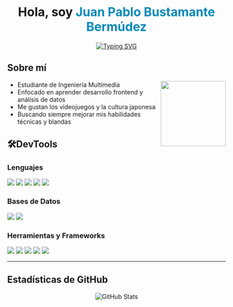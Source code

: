 <h1 align="center">
  Hola, soy <span style="color:#0089ba;">Juan Pablo Bustamante Bermúdez</span>
</h1>

<p align="center">
<a href="https://git.io/typing-svg"><img src="https://readme-typing-svg.demolab.com?font=Montserrat&pause=1000&color=F7D849&center=true&random=true&width=435&lines=Ingeniero+Multimedia" alt="Typing SVG" /></a>
</p>

## Sobre mí

<p align="left">
  <img align="right" src="https://media2.giphy.com/media/v1.Y2lkPTc5MGI3NjExNmNiMzBsMnRzMzJxN3M0bm92aXh2cmM2NmE1NHZsdXowdXphbnR5cyZlcD12MV9pbnRlcm5hbF9naWZfYnlfaWQmY3Q9cw/3iyKHMIKg5VWG6qHUm/giphy.webp" width="150px"/>

- Estudiante de Ingeniería Multimedia  
- Enfocado en aprender desarrollo frontend y análisis de datos  
- Me gustan los videojuegos y la cultura japonesa
- Buscando siempre mejorar mis habilidades técnicas y blandas  
</p>

## 🛠DevTools

### Lenguajes
<p>
  <img src="https://img.shields.io/badge/Python-3670A0?style=for-the-badge&logo=python&logoColor=ffdd54" />
  <img src="https://img.shields.io/badge/Java-%23ED8B00?style=for-the-badge&logo=openjdk&logoColor=white" />
  <img src="https://img.shields.io/badge/JavaScript-F7DF1E?style=for-the-badge&logo=javascript&logoColor=black" />
  <img src="https://img.shields.io/badge/HTML5-E34F26?style=for-the-badge&logo=html5&logoColor=white" />
  <img src="https://img.shields.io/badge/CSS3-1572B6?style=for-the-badge&logo=css3&logoColor=white" />
</p>

### Bases de Datos
<p>
  <img src="https://img.shields.io/badge/MySQL-4479A1?style=for-the-badge&logo=mysql&logoColor=white" />
  <img src="https://img.shields.io/badge/PostgreSQL-316192?style=for-the-badge&logo=postgresql&logoColor=white" />
</p>

### Herramientas y Frameworks
<p>
  <img src="https://img.shields.io/badge/Three.js-000000?style=for-the-badge&logo=three.js&logoColor=white" />
  <img src="https://img.shields.io/badge/Tailwind_CSS-06B6D4?style=for-the-badge&logo=tailwind-css&logoColor=white" />
  <img src="https://img.shields.io/badge/Ionic-3880FF?style=for-the-badge&logo=ionic&logoColor=white" />
  <img src="https://img.shields.io/badge/Figma-F24E1E?style=for-the-badge&logo=figma&logoColor=white" />
  <img src="https://img.shields.io/badge/Blender-F5792A?style=for-the-badge&logo=blender&logoColor=white" />
</p>

<hr>

## Estadísticas de GitHub
<p align="center">
  <img src="https://github-readme-stats.vercel.app/api?username=jpbustamanteb&theme=dark&show_icons=true" alt="GitHub Stats" />
</p>
